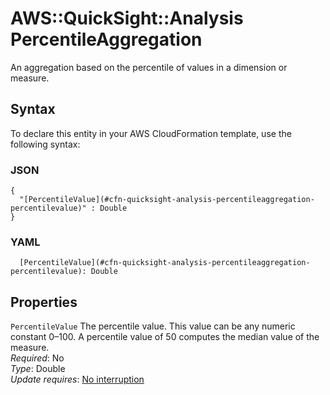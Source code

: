 # AWS::QuickSight::Analysis PercentileAggregation<a name="aws-properties-quicksight-analysis-percentileaggregation"></a>

An aggregation based on the percentile of values in a dimension or measure\.

## Syntax<a name="aws-properties-quicksight-analysis-percentileaggregation-syntax"></a>

To declare this entity in your AWS CloudFormation template, use the following syntax:

### JSON<a name="aws-properties-quicksight-analysis-percentileaggregation-syntax.json"></a>

```
{
  "[PercentileValue](#cfn-quicksight-analysis-percentileaggregation-percentilevalue)" : Double
}
```

### YAML<a name="aws-properties-quicksight-analysis-percentileaggregation-syntax.yaml"></a>

```
  [PercentileValue](#cfn-quicksight-analysis-percentileaggregation-percentilevalue): Double
```

## Properties<a name="aws-properties-quicksight-analysis-percentileaggregation-properties"></a>

`PercentileValue` <a name="cfn-quicksight-analysis-percentileaggregation-percentilevalue"></a>
The percentile value\. This value can be any numeric constant 0–100\. A percentile value of 50 computes the median value of the measure\.  
_Required_: No  
_Type_: Double  
_Update requires_: [No interruption](https://docs.aws.amazon.com/AWSCloudFormation/latest/UserGuide/using-cfn-updating-stacks-update-behaviors.html#update-no-interrupt)
